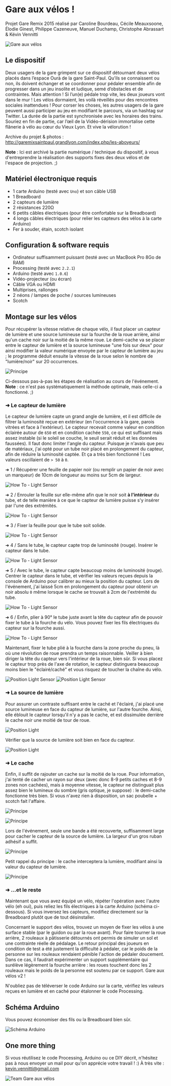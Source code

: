 # Gare aux vélos !
Projet Gare Remix 2015 réalisé par Caroline Bourdeau, Cécile Meauxsoone, Élodie Ginest, Philippe Cazeneuve, Manuel Duchamp, Christophe Abrassart & Kévin Vennitti

![Gare aux vélos](http://garemixsaintpaul.grandlyon.com/wp-content/uploads/2015/04/GR_velorution.jpg)

## Le dispositif

Deux usagers de la gare grimpent sur ce dispositif détournant deux vélos placés dans l’espace Ourà de la gare Saint-Paul. Qu’ils se connaissent ou non, ils doivent échanger et se coordonner pour pédaler ensemble afin de progresser dans un jeu insolite et ludique, semé d’obstacles et de contraintes. Mais attention ! Si l’un(e) pédale trop vite, les deux joueurs vont dans le mur ! Les vélos dormaient, les voilà réveillés pour des rencontres sociales inattendues ! Pour corser les choses, les autres usagers de la gare peuvent aussi participer au jeu en modifiant le parcours, via un hashtag sur Twitter. La durée de la partie est synchronisée avec les horaires des trains. Souriez en fin de partie, car l’œil de la Vidéo-dérision immortalise cette flânerie à vélo au cœur du Vieux Lyon. Et vive la vélorution !

Archive du projet & photos :
http://garemixsaintpaul.grandlyon.com/index.php/les-aboyeurs/

**Note** : Ici est archivé la partie numérique / technique du dispositif, à vous d'entreprendre la réalisation des supports fixes des deux vélos et de l'espace de projection. ;)


## Matériel électronique requis

  * 1 carte Arduino (testé avec `Uno`) et son câble USB
  * 1 Breadboard
  * 2 capteurs de lumière
  * 2 résistances 220Ω
  * 6 petits câbles électriques (pour être confortable sur la Breadboard)
  * 4 longs câbles électriques (pour relier les capteurs des vélos à la carte Arduino)
  * Fer à souder, étain, scotch isolant


## Configuration & software requis

  * Ordinateur suffisamment puissant (testé avec un MacBook Pro 8Go de RAM)
  * Processing (testé avec `2.2.1`)
  * Arduino (testé avec `1.0.6`)
  * Vidéo-projecteur (ou écran)
  * Câble VGA ou HDMI
  * Multiprises, rallonges
  * 2 néons / lampes de poche / sources lumineuses
  * Scotch

## Montage sur les vélos

Pour récupérer la vitesse relative de chaque vélo, il faut placer un capteur de lumière et une source lumineuse sur la fourche de la roue arrière, ainsi qu'un cache noir sur la moitié de la même roue. Le demi-cache va se placer entre le capteur de lumière et la source lumineuse "une fois sur deux" pour ainsi modifier la valeur numérique envoyée par le capteur de lumière au jeu ; le programme déduit ensuite la vitesse de la roue selon le nombre de "lumière/noir" sur 20 occurrences. 

![Principe](Ressources/Principe.gif)

Ci-dessous pas-à-pas les étapes de réalisation au cours de l'événement.
**Note** : ce n'est pas systématiquement la méthode optimale, mais celle-ci a fonctionné. ;) 

### ➜ Le capteur de lumière

Le capteur de lumière capte un grand angle de lumière, et il est difficile de filtrer la luminosité reçue en extérieur (en l'occurrence à la gare, parois vitrées et face à l'extérieur). Le capteur recevait comme valeur en condition éclairée autour de `650` et en condition cachée `550`, ce qui est suffisant mais assez instable (si le soleil se couche, le seuil serait réduit et les données faussées). Il faut donc limiter l'angle du capteur. Puisque je n'avais que peu de matériaux, j'ai opté pour un tube noir placé en prolongement du capteur, afin de réduire la luminosité captée. Et ça a très bien fonctionné ! Les valeurs oscillaient de `> 50` à `0`.

➜ 1 / Récupérer une feuille de papier noir (ou remplir un papier de noir avec un marqueur) de 10cm de longueur au moins sur 5cm de largeur.

![How To - Light Sensor](Ressources/HowTo_LightSensor1.png)

➜ 2 / Enrouler la feuille sur elle-même afin que le noir soit **à l'intérieur** du tube, et de telle manière à ce que le capteur de lumière puisse s'y insérer par l'une des extrémités.

![How To - Light Sensor](Ressources/HowTo_LightSensor2.png)

➜ 3 / Fixer la feuille pour que le tube soit solide.

![How To - Light Sensor](Ressources/HowTo_LightSensor3.png)

➜ 4 / Sans le tube, le capteur capte trop de luminosité (rouge). Insérer le capteur dans le tube.

![How To - Light Sensor](Ressources/HowTo_LightSensor4.png)

➜ 5 / Avec le tube, le capteur capte beaucoup moins de luminosité (rouge). Centrer le capteur dans le tube, et vérifier les valeurs reçues depuis la console de Arduino pour calibrer au mieux la position du capteur. Lors de l'événement, j'ai laissé 5cm en prolongement du capteur pour obtenir un noir absolu `0` même lorsque le cache se trouvait à 2cm de l'extrémité du tube.

![How To - Light Sensor](Ressources/HowTo_LightSensor5.png)

➜ 6 / Enfin, plier à 90° le tube juste avant la tête du capteur afin de pouvoir fixer le tube à la fourche du vélo. Vous pouvez fixer les fils électriques du capteur sur la fourche aussi.

![How To - Light Sensor](Ressources/HowTo_LightSensor6.png)

Maintenant, fixer le tube plié à la fourche dans la zone proche du pneu, là où une révolution de roue prendra un temps raisonnable. Veiller à bien diriger la tête du capteur vers l'intérieur de la roue, bien sûr. Si vous placez le capteur trop près de l'axe de rotation, le capteur distinguera beaucoup moins bien le "éclairé/caché" et vous risquez de toucher la chaîne du vélo.

![Position Light Sensor](Ressources/PositionLightSensor_Profil.png)
![Position Light Sensor](Ressources/PositionLightSensor.png)


### ➜ La source de lumière

Pour assurer un contraste suffisant entre le caché et l'éclairé, j'ai placé une source lumineuse en face du capteur de lumière, sur l'autre fourche. Ainsi, elle éblouit le capteur lorsqu'il n'y a pas le cache, et est dissimulée derrière le cache noir une moitié de tour de roue.

![Position Light](Ressources/PositionLight.png)

Vérifier que la source de lumière soit bien en face du capteur.

![Position Light](Ressources/PositionLight2.png)


### ➜ Le cache

Enfin, il suffit de rajouter un cache sur la moitié de la roue. Pour information, j'ai tenté de cacher un rayon sur deux (avec donc 8-9 petits caches et 8-9 zones non cachées), mais à moyenne vitesse, le capteur ne distinguait plus assez bien le lumineux du sombre (gris optique, je suppose) : le demi-cache fonctionne très bien. Si vous n'avez rien à disposition, un sac poubelle + scotch fait l'affaire.

![Principe](Ressources/Cache.png)

![Principe](Ressources/Cache_Profil.png)

Lors de l'événement, seule une bande a été recouverte, suffisamment large pour cacher le capteur de la source de lumière. La largeur d'un gros ruban adhésif a suffit.

![Principe](Ressources/Cache_Profil2.png)

Petit rappel du principe : le cache interceptera la lumière, modifiant ainsi la valeur du capteur de lumière.

![Principe](Ressources/Principe.gif)


### ➜ …et le reste

Maintenant que vous avez équipé un vélo, répéter l'opération avec l'autre vélo (eh oui), puis reliez les fils électriques à la carte Arduino (schéma ci-dessous). Si vous inversez les capteurs, modifiez directement sur la Breadboard plutôt que de tout désinstaller.

Concernant le support des vélos, trouvez un moyen de fixer les vélos à une surface stable (par le guidon ou par la roue avant). Pour faire tourner la roue arrière, 2 rouleaux à pâtisserie détournés ont permis de simuler un sol et une contrainte réelle de pédalage. Le retour principal des joueurs en condition de test a été justement la difficulté à pédaler, car le poids de la personne sur les rouleaux rendaient pénible l'action de pédaler doucement. Dans ce cas, il faudrait expérimenter un support supplémentaire qui surélève légèrement la fourche arrière : les roues touchent donc les 2 rouleaux mais le poids de la personne est soutenu par ce support. Gare aux vélos v2 !

N'oubliez pas de téléverser le code Arduino sur la carte, vérifiez les valeurs reçues en lumière et en caché pour étalonner le code Processing. 



## Schéma Arduino

Vous pouvez économiser des fils ou la Breadboard bien sûr.

![Schéma Arduino](Arduino/Schema.png)


## One more thing

Si vous réutilisez le code Processing, Arduino ou ce DIY décrit, n'hésitez pas à nous envoyer un mail pour qu'on apprécie votre travail ! :)
À très vite : kevin.vennitti@gmail.com

![Team Gare aux vélos](Ressources/Team.jpg)
